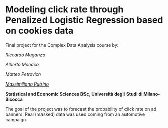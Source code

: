 # Modeling click rate through Penalized Logistic Regression based on cookies data

Final project for the Complex Data Analysis course by:

*Riccardo Maganza*

*Alberto Monaco*

*Matteo Petrovich*

[*Massimiliano Rubino*](https://github.com/Max-Rubino)

**Statistical and Economic Sciences BSc, Università degli Studi di Milano-Bicocca**

The goal of the project was to forecast the probability of click rate on ad banners.
Real (masked) data was used coming from an automotive campaign.
